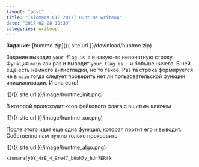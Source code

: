 ```yaml
---
layout: "post"
title: "[Xiomara CTF 2017] Hunt Me writeup"
date: "2017-02-28 19:39"
categories: writeup
---
```


**Задание**: [huntme.zip]({{ site.url }}/download/huntme.zip)

Задание выводит `your flag is :` и какую-то непонятную строку. Функция `main` как раз и выводит `your flag is :` и больше ничего. В ней еще есть немного антиотладки, но то такое. Раз та строка формируется не в `main` тогда следует проверить нет ли пользовательской функции инициализации. И она есть!

![]({{ site.url }}/image/huntme_init.png)

В которой происходит ксор фейкового флага с вшитым ключем

![]({{ site.url }}/image/huntme_xor.png)

После этого идет еще одна функция, которая портит его и выводит. Собственно нам нужно только проксорить

![]({{ site.url }}/image/huntme_algo.png)

`xiomara{y0Y_4rE_4_9re47_b0uN7y_hUn7ER!}`
